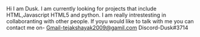 Hi I am Dusk.
I am currently looking for projects that include HTML,Javascript HTML5 and python.
I am really intrestesting in collaboranting with other people.
If yoyu would like to talk with me you can contact me on-
Gmail-tejakshayak2009@gamil.com
Discord-Dusk#3714
